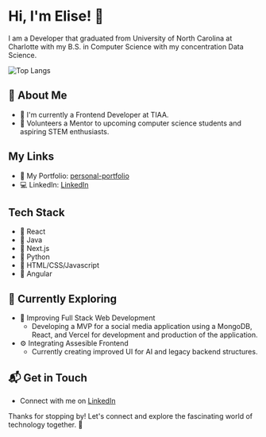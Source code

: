 # Hi, I'm Elise! 👋

I am a Developer that graduated from University of North Carolina at Charlotte with my B.S. in Computer Science with my concentration Data Science.

![Top Langs](https://github-readme-stats.vercel.app/api/top-langs/?username=ElisefRaz17&theme=synthwave&hide_progress=true)

## 🚀 About Me

- 🔭 I'm currently a Frontend Developer at TIAA.
- 🤝 Volunteers a Mentor to upcoming computer science students and aspiring STEM enthusiasts.

## My Links
- 📝 My Portfolio: [personal-portfolio](https://personal-portfolio-8vos.vercel.app/)
- 💻 LinkedIn: [LinkedIn](https://www.linkedin.com/in/elise-frazier-89b356180/)


## Tech Stack
- 💫 React
- 💫 Java
- 💫 Next.js
- 💫 Python
- 💫 HTML/CSS/Javascript
- 💫 Angular

## 🌱 Currently Exploring

- 🚀 Improving Full Stack Web Development
  - Developing a MVP for a social media application using a MongoDB, React, and Vercel for development and production of the application.
- ⚙️ Integrating Assesible Frontend
  - Currently creating improved UI for AI and legacy backend structures.  



## 📬 Get in Touch

- Connect with me on [LinkedIn]([https://twitter.com/introvertedbot](https://www.linkedin.com/in/elise-frazier-89b356180/))

Thanks for stopping by! Let's connect and explore the fascinating world of technology together. 🚀
